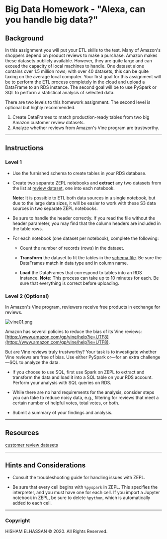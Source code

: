 # Big Data Homework - "Alexa, can you handle big data?"



## Background

In this assignment you will put your ETL skills to the test. Many of Amazon's 
shoppers depend on product reviews to make a purchase. Amazon makes these datasets 
publicly available. However, they are quite large and can exceed the capacity of 
local machines to handle. One dataset alone contains over 1.5 million rows; with 
over 40 datasets, this can be quite taxing on the average local computer. Your 
first goal for this assignment will be to perform the ETL process completely in the 
cloud and upload a DataFrame to an RDS instance. The second goal will be to use 
PySpark or SQL to perform a statistical analysis of selected data.

There are two levels to this homework assignment. The second level is optional but 
highly recommended.

1. Create DataFrames to match production-ready tables from two big Amazon customer 
   review datasets.
2. Analyze whether reviews from Amazon's Vine program are trustworthy.

- - -

## Instructions

### Level 1

* Use the furnished schema to create tables in your RDS database.

* Create two separate ZEPL notebooks and **extract** any two datasets from the list 
  at [review dataset](https://s3.amazonaws.com/amazon-reviews-pds/tsv/index.txt), 
  one into each notebook.

  **Note:** It is possible to ETL both data sources in a single notebook, but due to 
  the large data sizes, it will be easier to work with these S3 data sources in two 
  separate ZEPL notebooks.

* Be sure to handle the header correctly. If you read the file without the header 
  parameter, you may find that the column headers are included in the table rows.

* For each notebook (one dataset per notebook), complete the following:

  * Count the number of records (rows) in the dataset.

  * **Transform** the dataset to fit the tables in the [schema file](../Resources/schema.sql). 
    Be sure the DataFrames match in data type and in column name.

  * **Load** the DataFrames that correspond to tables into an RDS instance. 
    **Note:** This process can take up to 10 minutes for each. Be sure that 
    everything is correct before uploading.

### Level 2 (Optional)

In Amazon's Vine program, reviewers receive free products in exchange for reviews.

  ![vine01.png](../Images/vine01.png)

Amazon has several policies to reduce the bias of its Vine reviews: 
[https://www.amazon.com/gp/vine/help?ie=UTF8](https://www.amazon.com/gp/vine/help?ie=UTF8).

But are Vine reviews truly trustworthy? Your task is to investigate whether Vine 
reviews are free of bias. Use either PySpark or—for an extra challenge—SQL to 
analyze the data.

* If you choose to use SQL, first use Spark on ZEPL to extract and transform the data 
and load it into a SQL table on your RDS account. Perform your analysis with SQL 
queries on RDS.

* While there are no hard requirements for the analysis, consider steps you can take 
to reduce noisy data, e.g., filtering for reviews that meet a certain number of 
helpful votes, total votes, or both.

* Submit a summary of your findings and analysis.

- - -

## Resources

[customer review datasets](https://s3.amazonaws.com/amazon-reviews-pds/tsv/index.txt)

- - -

## Hints and Considerations

* Consult the troubleshooting guide for handling issues with ZEPL.

* Be sure that every cell begins with `%pyspark` in ZEPL. This specifies the 
interpreter, and you must have one for each cell. If you import a Jupyter notebook 
in ZEPL, be sure to delete `%python`, which is automatically added to each cell.

- - -



### Copyright

HISHAM ELHASSAN © 2020. All Rights Reserved.
